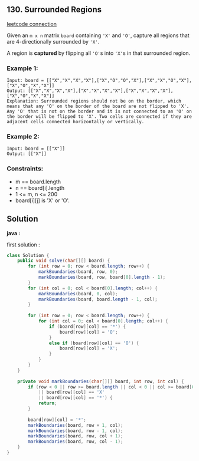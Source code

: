 ## 130. Surrounded Regions

[leetcode connection](https://leetcode.com/problems/surrounded-regions/)

Given an `m x n` matrix `board` containing `'X'` and `'O'`, capture all regions that are 4-directionally surrounded by `'X'`.

A region is **captured** by flipping all `'O'`s into `'X'`s in that surrounded region.

### Example 1:
```
Input: board = [["X","X","X","X"],["X","O","O","X"],["X","X","O","X"],["X","O","X","X"]]
Output: [["X","X","X","X"],["X","X","X","X"],["X","X","X","X"],["X","O","X","X"]]
Explanation: Surrounded regions should not be on the border, which means that any 'O' on the border of the board are not flipped to 'X'. Any 'O' that is not on the border and it is not connected to an 'O' on the border will be flipped to 'X'. Two cells are connected if they are adjacent cells connected horizontally or vertically.
```

### Example 2:
```
Input: board = [["X"]]
Output: [["X"]]
```

### Constraints:

* m == board.length
* n == board[i].length
* 1 <= m, n <= 200
* board[i][j] is 'X' or 'O'.

## Solution

**java :**

first solution :
```java
class Solution {
    public void solve(char[][] board) {
        for (int row = 0; row < board.length; row++) {
            markBoundaries(board, row, 0);
            markBoundaries(board, row, board[0].length - 1);
        }
        for (int col = 0; col < board[0].length; col++) {
            markBoundaries(board, 0, col);
            markBoundaries(board, board.length - 1, col);
        }
        
        for (int row = 0; row < board.length; row++) {
            for (int col = 0; col < board[0].length; col++) {
                if (board[row][col] == '*') {
                    board[row][col] = 'O';
                }
                else if (board[row][col] == 'O') {
                    board[row][col] = 'X';
                }
            }
        }
    }
    
    private void markBoundaries(char[][] board, int row, int col) {
        if (row < 0 || row >= board.length || col < 0 || col >= board[0].length
            || board[row][col] == 'X'
            || board[row][col] == '*') {
            return;
        }
        
        board[row][col] = '*';
        markBoundaries(board, row + 1, col);
        markBoundaries(board, row - 1, col);
        markBoundaries(board, row, col + 1);
        markBoundaries(board, row, col - 1);
    }
}
```
